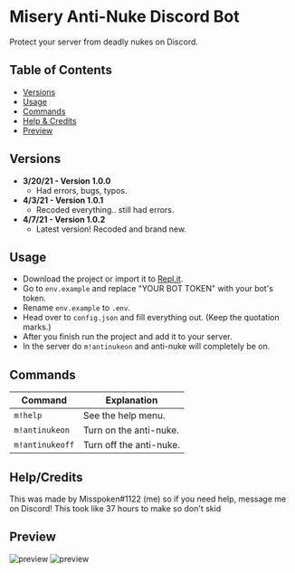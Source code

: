 # Misery Anti-Nuke Discord Bot
Protect your server from deadly nukes on Discord.

## Table of Contents
- [Versions](https://github.com/misspoken69/MiseryAntiNuke#Versions)
- [Usage](https://github.com/misspoken69/MiseryAntiNuke#Usage)
- [Commands](https://github.com/misspoken69/MiseryAntiNuke#Commands)
- [Help & Credits](https://github.com/misspoken69/MiseryAntiNuke#HelpCredits)
- [Preview](https://github.com/misspoken69/MiseryAntiNuke#Preview)

## Versions
- **3/20/21 - Version 1.0.0**
  - Had errors, bugs, typos.
- **4/3/21 - Version 1.0.1**
  - Recoded everything.. still had errors.
- **4/7/21 - Version 1.0.2**
  - Latest version! Recoded and brand new.

## Usage
- Download the project or import it to [Repl.it](https://replit.com/).
- Go to `env.example` and replace "YOUR BOT TOKEN" with your bot's token.
- Rename `env.example` to `.env`.
- Head over to `config.json` and fill everything out. (Keep the quotation marks.)
- After you finish run the project and add it to your server.
- In the server do `m!antinukeon` and anti-nuke will completely be on.

## Commands
|    Command     |       Explanation      |
| -------------- | ---------------------- |
| `m!help`       | See the help menu.     |
| `m!antinukeon` | Turn on the anti-nuke. |
| `m!antinukeoff`| Turn off the anti-nuke.|

## Help/Credits
This was made by Misspoken#1122 (me) so if you need help, message me on Discord! This took like 37 hours to make so don't skid

## Preview
![preview](https://cdn.discordapp.com/attachments/818542759555104818/829583974631342090/MiseryTT.png)
![preview](https://cdn.discordapp.com/attachments/818542759555104818/829583979422023690/MiserySS.png)
